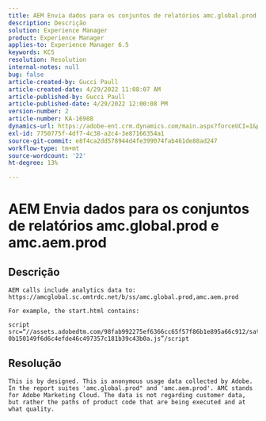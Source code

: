 ```yaml
---
title: AEM Envia dados para os conjuntos de relatórios amc.global.prod e amc.aem.prod
description: Descrição
solution: Experience Manager
product: Experience Manager
applies-to: Experience Manager 6.5
keywords: KCS
resolution: Resolution
internal-notes: null
bug: false
article-created-by: Gucci Paull
article-created-date: 4/29/2022 11:08:07 AM
article-published-by: Gucci Paull
article-published-date: 4/29/2022 12:00:08 PM
version-number: 2
article-number: KA-16988
dynamics-url: https://adobe-ent.crm.dynamics.com/main.aspx?forceUCI=1&pagetype=entityrecord&etn=knowledgearticle&id=ca7ac9a4-acc7-ec11-a7b6-0022480a10ee
exl-id: 7750775f-4df7-4c38-a2c4-3e87166354a1
source-git-commit: e8f4ca2dd578944d4fe399074fab461de88ad247
workflow-type: tm+mt
source-wordcount: '22'
ht-degree: 13%

---
```


# AEM Envia dados para os conjuntos de relatórios amc.global.prod e amc.aem.prod

## Descrição



```
AEM calls include analytics data to: https://amcglobal.sc.omtrdc.net/b/ss/amc.global.prod,amc.aem.prod

For example, the start.html contains:

script src=“//assets.adobedtm.com/98fab992275ef6366cc65f57f86b1e895a66c912/satelliteLib-0b150149f6d6c4efde46c497357c181b39c43b0a.js”/script
```





## Resolução



```
This is by designed. This is anonymous usage data collected by Adobe. In the report suites 'amc.global.prod" and 'amc.aem.prod'. AMC stands for Adobe Marketing Cloud. The data is not regarding customer data, but rather the paths of product code that are being executed and at what quality.
```

